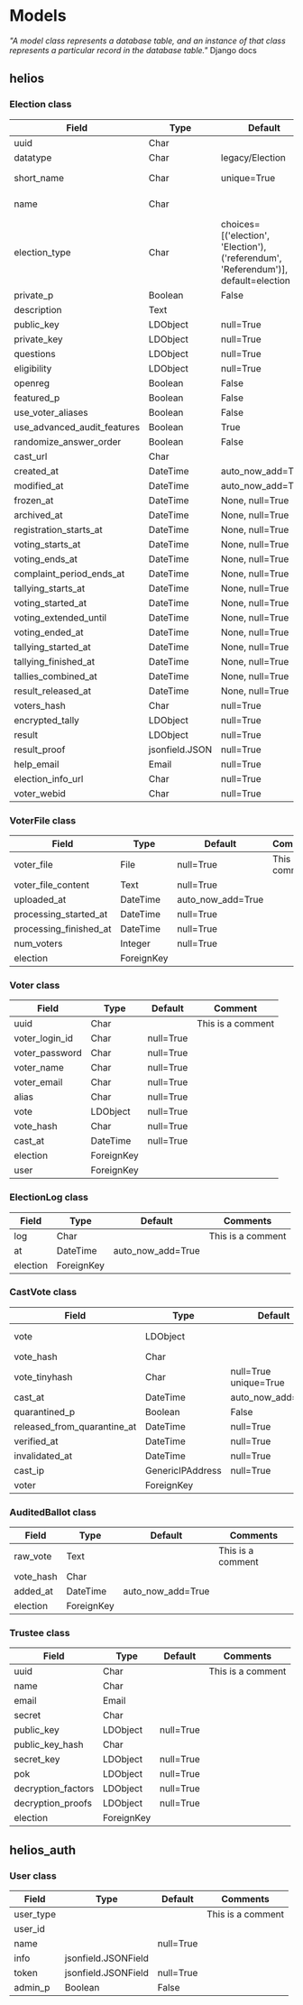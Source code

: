 # Models

*"A model class represents a database table, and an instance of that class represents a particular record in the database table."*
 Django docs 

## helios

### Election class

| Field                       | Type           | Default                                                                                        | Comment      |
|-----------------------------|----------------|------------------------------------------------------------------------------------------------|--------------|
| uuid                        | Char           |                                                                                                |              |
| datatype                    | Char           | legacy/Election                                                                                |              |
| short_name                  | Char           | unique=True                                                                                    | Set by admin |
| name                        | Char           |                                                                                                | Set by admin |
| election_type               | Char           | choices=<br />[('election', 'Election'),<br />('referendum', 'Referendum')],<br />default=election |              |
| private_p                   | Boolean        | False                                                                                          |              |
| description                 | Text           |                                                                                                |              |
| public_key                  | LDObject       | null=True                                                                                      |              |
| private_key                 | LDObject       | null=True                                                                                      |              |
| questions                   | LDObject       | null=True                                                                                      |              |
| eligibility                 | LDObject       | null=True                                                                                      |              |
| openreg                     | Boolean        | False                                                                                          |              |
| featured_p                  | Boolean        | False                                                                                          |              |
| use_voter_aliases           | Boolean        | False                                                                                          |              |
| use_advanced_audit_features | Boolean        | True                                                                                           |              |
| randomize_answer_order      | Boolean        | False                                                                                          |              |
| cast_url                    | Char           |                                                                                                |              |
| created_at                  | DateTime       | auto_now_add=True                                                                              |              |
| modified_at                 | DateTime       | auto_now_add=True                                                                              |              |
| frozen_at                   | DateTime       | None, null=True                                                                                |              |
| archived_at                 | DateTime       | None, null=True                                                                                |              |
| registration_starts_at      | DateTime       | None, null=True                                                                                |              |
| voting_starts_at            | DateTime       | None, null=True                                                                                |              |
| voting_ends_at              | DateTime       | None, null=True                                                                                |              |
| complaint_period_ends_at    | DateTime       | None, null=True                                                                                |              |
| tallying_starts_at          | DateTime       | None, null=True                                                                                |              |
| voting_started_at           | DateTime       | None, null=True                                                                                |              |
| voting_extended_until       | DateTime       | None, null=True                                                                                |              |
| voting_ended_at             | DateTime       | None, null=True                                                                                |              |
| tallying_started_at         | DateTime       | None, null=True                                                                                |              |
| tallying_finished_at        | DateTime       | None, null=True                                                                                |              |
| tallies_combined_at         | DateTime       | None, null=True                                                                                |              |
| result_released_at          | DateTime       | None, null=True                                                                                |              |
| voters_hash                 | Char           | null=True                                                                                      |              |
| encrypted_tally             | LDObject       | null=True                                                                                      |              |
| result                      | LDObject       | null=True                                                                                      |              |
| result_proof                | jsonfield.JSON | null=True                                                                                      |              |
| help_email                  | Email          | null=True                                                                                      |              |
| election_info_url           | Char           | null=True                                                                                      |              |
| voter_webid                 | Char           | null=True                                                                                      |              |

### VoterFile class

| Field                  | Type       | Default           | Comment           |
|------------------------|------------|-------------------|-------------------|
| voter_file             | File       | null=True         | This is a comment |
| voter_file_content     | Text       | null=True         |                   |
| uploaded_at            | DateTime   | auto_now_add=True |                   |
| processing_started_at  | DateTime   | null=True         |                   |
| processing_finished_at | DateTime   | null=True         |                   |
| num_voters             | Integer    | null=True         |                   |
| election               | ForeignKey |                   |                   |


### Voter class

| Field          | Type       | Default   | Comment           |
|----------------|------------|-----------|-------------------|
| uuid           | Char       |           | This is a comment |
| voter_login_id | Char       | null=True |                   |
| voter_password | Char       | null=True |                   |
| voter_name     | Char       | null=True |                   |
| voter_email    | Char       | null=True |                   |
| alias          | Char       | null=True |                   |
| vote           | LDObject   | null=True |                   |
| vote_hash      | Char       | null=True |                   |
| cast_at        | DateTime   | null=True |                   |
| election       | ForeignKey |           |                   |
| user           | ForeignKey |           |                   |


### ElectionLog class

| Field    | Type       | Default           | Comments          |
|----------|------------|-------------------|-------------------|
| log      | Char       |                   | This is a comment |
| at       | DateTime   | auto_now_add=True |                   |
| election | ForeignKey |                   |                   |


### CastVote class

| Field                       | Type             | Default                | Comments          |
|-----------------------------|------------------|------------------------|-------------------|
| vote                        | LDObject         |                        | This is a comment |
| vote_hash                   | Char             |                        |                   |
| vote_tinyhash               | Char             | null=True<br />unique=True |                   |
| cast_at                     | DateTime         | auto_now_add=True      |                   |
| quarantined_p               | Boolean          | False                  |                   |
| released_from_quarantine_at | DateTime         | null=True              |                   |
| verified_at                 | DateTime         | null=True              |                   |
| invalidated_at              | DateTime         | null=True              |                   |
| cast_ip                     | GenericIPAddress | null=True              |                   |
| voter                       | ForeignKey       |                        |                   |

### AuditedBallot class

| Field     | Type       | Default           | Comments          |
|-----------|------------|-------------------|-------------------|
| raw_vote  | Text       |                   | This is a comment |
| vote_hash | Char       |                   |                   |
| added_at  | DateTime   | auto_now_add=True |                   |
| election  | ForeignKey |                   |                   | 

### Trustee class

| Field              | Type       | Default   | Comments          |
|--------------------|------------|-----------|-------------------|
| uuid               | Char       |           | This is a comment |
| name               | Char       |           |                   |
| email              | Email      |           |                   |
| secret             | Char       |           |                   |
| public_key         | LDObject   | null=True |                   |
| public_key_hash    | Char       |           |                   |
| secret_key         | LDObject   | null=True |                   |
| pok                | LDObject   | null=True |                   |
| decryption_factors | LDObject   | null=True |                   |
| decryption_proofs  | LDObject   | null=True |                   |
| election           | ForeignKey |           |                   |

## helios_auth

### User class


| Field     | Type                | Default   | Comments          |
|-----------|---------------------|-----------|-------------------|
| user_type |                     |           | This is a comment |
| user_id   |                     |           |                   |
| name      |                     | null=True |                   |
| info      | jsonfield.JSONField |           |                   |
| token     | jsonfield.JSONField | null=True |                   |
| admin_p   | Boolean             | False     |                   |
